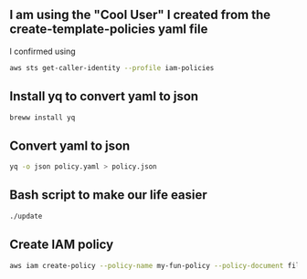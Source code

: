 ## I am using the "Cool User" I created from the create-template-policies yaml file
I confirmed using
```sh
aws sts get-caller-identity --profile iam-policies
```
## Install yq to convert yaml to json
```sh
breww install yq
```
## Convert yaml to json
```sh
yq -o json policy.yaml > policy.json
```
## Bash script to make our life easier
```sh
./update
```

## Create IAM policy
```sh
aws iam create-policy --policy-name my-fun-policy --policy-document file://policy.json
```

